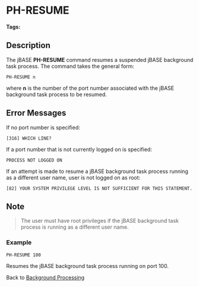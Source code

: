 # PH-RESUME

<PageHeader />

**Tags:**
<badge text='backgroud processes' vertical='middle' />

## Description

The jBASE **PH-RESUME** command resumes a suspended jBASE background task process. The command takes the general form:

```
PH-RESUME n
```

where **n** is the number of the port number associated with the jBASE background task process to be resumed.

## Error Messages

If no port number is specified:

```
[316] WHICH LINE?
```

If a port number that is not currently logged on is specified:

```
PROCESS NOT LOGGED ON
```

If an attempt is made to resume a jBASE background task process running as a different user name, user is not logged on as root:

```
[82] YOUR SYSTEM PRIVILEGE LEVEL IS NOT SUFFICIENT FOR THIS STATEMENT.
```

## Note

> The user must have root privileges if the jBASE background task process is running as a different user name.

### Example

```
PH-RESUME 100
```

Resumes the jBASE background task process running on port 100.

Back to [Background Processing](./../README.md)

